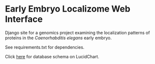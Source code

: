 Early Embryo Localizome Web Interface
=====================================

Django site for a genomics project examining the localization patterns of proteins
in the _Caenorhabditis elegans_ early embryo.

See requirements.txt for dependencies.

Click
[here](https://www.lucidchart.com/documents/view/4e5c-8328-51e095b2-a5dc-0d860a001900 "Database Schema at Lucidchart")
for database schema on LucidChart.
